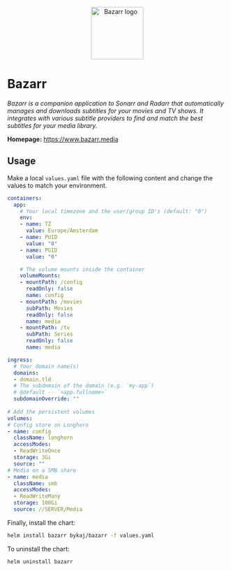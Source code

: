 <p align="center">
    <img src="https://cdn.jsdelivr.net/gh/selfhst/icons/png/bazarr.png" height="120" alt="Bazarr logo">
</p>

# Bazarr
*Bazarr is a companion application to Sonarr and Radarr that automatically manages and downloads subtitles for your movies and TV shows. It integrates with various subtitle providers to find and match the best subtitles for your media library.*

**Homepage:** <https://www.bazarr.media>

## Usage
Make a local `values.yaml` file with the following content and change the values to match your environment.
```yaml
containers:
  app:
    # Your local timezone and the user/group ID's (default: "0")
    env:
    - name: TZ
      value: Europe/Amsterdam
    - name: PUID
      value: "0"
    - name: PGID
      value: "0"

    # The volume mounts inside the container
    volumeMounts:
    - mountPath: /config
      readOnly: false
      name: config
    - mountPath: /movies
      subPath: Movies
      readOnly: false
      name: media
    - mountPath: /tv
      subPath: Series
      readOnly: false
      name: media

ingress:
  # Your domain name(s)
  domains: 
  - domain.tld
  # The subdomain of the domain (e.g. `my-app`)
  # @default -- `<app.fullname>`
  subdomainOverride: ""
  
# Add the persistent volumes
volumes:
# Config store on Longhorn
- name: config
  className: longhorn
  accessModes: 
  - ReadWriteOnce
  storage: 3Gi
  source: ""
# Media on a SMB share
- name: media
  className: smb
  accessModes: 
  - ReadWriteMany
  storage: 100Gi
  source: //SERVER/Media
```

Finally, install the chart:
```bash
helm install bazarr bykaj/bazarr -f values.yaml
```
To uninstall the chart:
```bash
helm uninstall bazarr
```